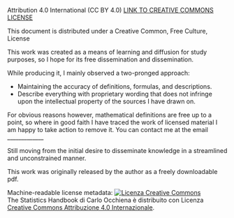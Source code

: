 Attribution 4.0 International (CC BY 4.0)
[LINK TO CREATIVE COMMONS LICENSE](https://creativecommons.org/licenses/by/4.0/)

This document is distributed under a Creative Common, Free Culture, License

This work was created as a means of learning and diffusion for study purposes, so I hope for its free dissemination and dissemination.

While producing it, I mainly observed a two-pronged approach:
- Maintaining the accuracy of definitions, formulas, and descriptions.
- Describe everything with proprietary wording that does not infringe upon the intellectual property of the sources I have drawn on.

For obvious reasons however, mathematical definitions are free up to a point, so where in good faith I have traced the work of licensed material I am happy to take action to remove it. 
You can contact me at the email _____________

Still moving from the initial desire to disseminate knowledge in a streamlined and unconstrained manner.

This work was originally released by the author as a freely downloadable pdf. 


Machine-readable license metadata:
<a rel="license" href="http://creativecommons.org/licenses/by/4.0/"><img alt="Licenza Creative Commons" style="border-width:0" src="https://i.creativecommons.org/l/by/4.0/88x31.png" /></a><br /><span xmlns:dct="http://purl.org/dc/terms/" href="http://purl.org/dc/dcmitype/Text" property="dct:title" rel="dct:type">The Statistics Handbook</span> di<span xmlns:cc="http://creativecommons.org/ns#" property="cc:attributionName"> Carlo Occhiena</span> è distribuito con Licenza <a rel="license" href="http://creativecommons.org/licenses/by/4.0/">Creative Commons Attribuzione 4.0 Internazionale</a>.
